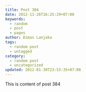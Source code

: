 ```yaml
---
title: Post 384
date: 2012-11-26T16:25:29+07:00
keywords:
  - random
  - post
  - pages
author: Dimas Lanjaka
tags:
  - random post
  - untagged
category:
  - random post
  - uncategorized
updated: 2012-01-30T23:53:35+07:00
---
```

This is content of post 384